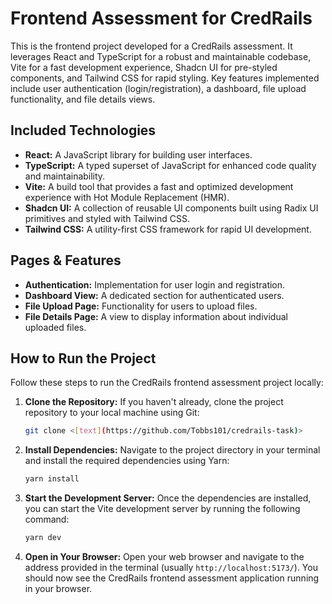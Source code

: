 # Frontend Assessment for CredRails

This is the frontend project developed for a CredRails assessment. It leverages React and TypeScript for a robust and maintainable codebase, Vite for a fast development experience, Shadcn UI for pre-styled components, and Tailwind CSS for rapid styling. Key features implemented include user authentication (login/registration), a dashboard, file upload functionality, and file details views.

## Included Technologies

- **React:** A JavaScript library for building user interfaces.
- **TypeScript:** A typed superset of JavaScript for enhanced code quality and maintainability.
- **Vite:** A build tool that provides a fast and optimized development experience with Hot Module Replacement (HMR).
- **Shadcn UI:** A collection of reusable UI components built using Radix UI primitives and styled with Tailwind CSS.
- **Tailwind CSS:** A utility-first CSS framework for rapid UI development.

## Pages & Features

- **Authentication:** Implementation for user login and registration.
- **Dashboard View:** A dedicated section for authenticated users.
- **File Upload Page:** Functionality for users to upload files.
- **File Details Page:** A view to display information about individual uploaded files.

## How to Run the Project

Follow these steps to run the CredRails frontend assessment project locally:

1.  **Clone the Repository:** If you haven't already, clone the project repository to your local machine using Git:

    ```bash
    git clone <[text](https://github.com/Tobbs101/credrails-task)>
    ```

2.  **Install Dependencies:** Navigate to the project directory in your terminal and install the required dependencies using Yarn:

    ```bash
    yarn install
    ```

3.  **Start the Development Server:** Once the dependencies are installed, you can start the Vite development server by running the following command:

    ```bash
    yarn dev
    ```

4.  **Open in Your Browser:** Open your web browser and navigate to the address provided in the terminal (usually `http://localhost:5173/`). You should now see the CredRails frontend assessment application running in your browser.
